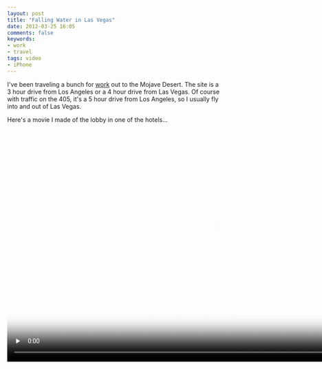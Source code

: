 ```yaml
---
layout: post
title: "Falling Water in Las Vegas"
date: 2012-03-25 16:05
comments: false
keywords:
- work
- travel
tags: video
- iPhone
---
```

<script type="text/javascript" src="http://cdn.sublimevideo.net/js/gpbp4gog.js"></script>

I've been traveling a bunch for [work](http://missionfoc.us) out to the Mojave Desert.  The site is a 3 hour drive from Los Angeles or a 4 hour drive from Las Vegas.  Of course with traffic on the 405, it's a 5 hour drive from Los Angeles, so I usually fly into and out of Las Vegas.

 Here's a movie I made of the lobby in one of the hotels...

 <video class="sublime" width="960" height="540" poster=" http://media.eick.us/video/2012/03/las-vegas-falling-water/2012-02-Las-Vegas-Waterfall.jpg" preload="none">
  <source src="http://media.eick.us/video/2012/03/las-vegas-falling-water/2012-02-Las-Vegas-Waterfall.mov" />
</video>